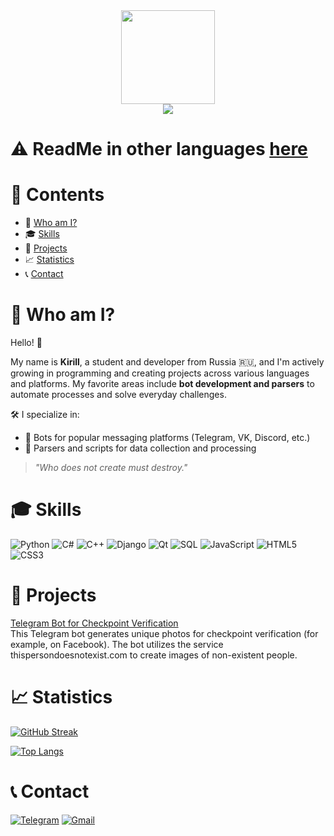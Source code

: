 <div align="center">
  <img src="https://media.giphy.com/media/3oKIPnAiaMCws8nOsE/giphy.gif" width="150">
</div>

<div align="center">
  <img src="https://komarev.com/ghpvc/?username=kotohlebushek&color=red&style=flat-square">
</div>

# :warning: ReadMe in other languages [here](https://github.com/kotohlebushek/kotohlebushek/README.md)

# :page_facing_up: Contents

- :man: [Who am I?](#man-who-am-i)
- :mortar_board: [Skills](#mortar_board-skills)
- :floppy_disk: [Projects](#floppy_disk-projects)
- :chart_with_upwards_trend: [Statistics](#chart_with_upwards_trend-statistics)
- :telephone_receiver: [Contact](#telephone_receiver-contact)

# :man: Who am I?

Hello! :wave:

My name is **Kirill**, a student and developer from Russia :ru:, and I'm actively growing in programming and creating projects across various languages and platforms. My favorite areas include **bot development and parsers** to automate processes and solve everyday challenges.

:hammer_and_wrench: I specialize in:
- :space_invader: Bots for popular messaging platforms (Telegram, VK, Discord, etc.)
- :wrench: Parsers and scripts for data collection and processing

> _"Who does not create must destroy."_

# :mortar_board: Skills

![Python](https://img.shields.io/badge/python-3670A0?style=for-the-badge&logo=python&logoColor=ffdd54)
![C#](https://img.shields.io/badge/csharp-%23239120.svg?style=for-the-badge&logo=csharp&logoColor=white)
![C++](https://img.shields.io/badge/c++-%2300599C.svg?style=for-the-badge&logo=cplusplus&logoColor=white)
![Django](https://img.shields.io/badge/django-%23092E20.svg?style=for-the-badge&logo=django&logoColor=white)
![Qt](https://img.shields.io/badge/Qt-%23217346.svg?style=for-the-badge&logo=Qt&logoColor=white)
![SQL](https://img.shields.io/badge/sql-%2307405e.svg?style=for-the-badge&logo=sqlite&logoColor=white)
![JavaScript](https://img.shields.io/badge/javascript-%23323330.svg?style=for-the-badge&logo=javascript&logoColor=%23F7DF1E)
![HTML5](https://img.shields.io/badge/html5-%23E34F26.svg?style=for-the-badge&logo=html5&logoColor=white)
![CSS3](https://img.shields.io/badge/css3-%231572B6.svg?style=for-the-badge&logo=css3&logoColor=white)

# :floppy_disk: Projects

[Telegram Bot for Checkpoint Verification](https://github.com/PepeCh1ll/checkpoint-bot)  
This Telegram bot generates unique photos for checkpoint verification (for example, on Facebook). The bot utilizes the service thispersondoesnotexist.com to create images of non-existent people.

# :chart_with_upwards_trend: Statistics

[![GitHub Streak](http://github-readme-streak-stats.herokuapp.com?user=kotohlebushek&theme=dark&date_format=j%20M%5B%20Y%5D&locale=en)](https://git.io/streak-stats)

[![Top Langs](https://github-readme-stats.vercel.app/api/top-langs/?username=kotohlebushek&layout=compact&theme=dark&locale=en)](https://github.com/anuraghazra/github-readme-stats)

# :telephone_receiver: Contact

[![Telegram](https://img.shields.io/badge/Telegram-2CA5E0?style=for-the-badge&logo=telegram&logoColor=white)](https://t.me/k0t0hlebushek)
[![Gmail](https://img.shields.io/badge/Gmail-D14836?style=for-the-badge&logo=gmail&logoColor=white)](mailto:kotohlebushek@mail.ru)
